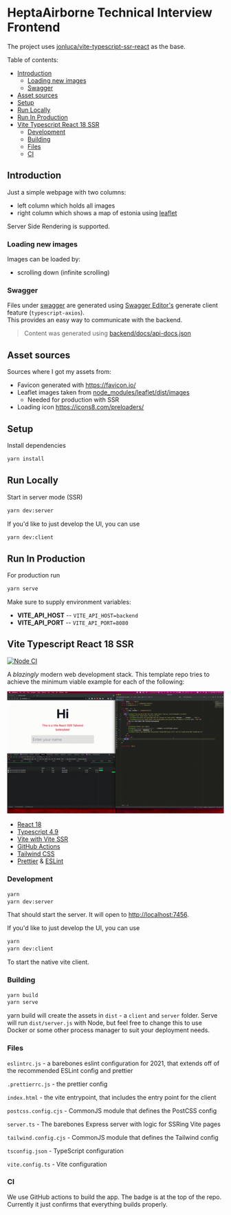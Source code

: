 # HeptaAirborne Technical Interview Frontend <!-- omit in toc -->

The project uses [jonluca/vite-typescript-ssr-react](https://github.com/jonluca/vite-typescript-ssr-react) as the base.

Table of contents:

- [Introduction](#introduction)
  - [Loading new images](#loading-new-images)
  - [Swagger](#swagger)
- [Asset sources](#asset-sources)
- [Setup](#setup)
- [Run Locally](#run-locally)
- [Run In Production](#run-in-production)
- [Vite Typescript React 18 SSR](#vite-typescript-react-18-ssr)
  - [Development](#development)
  - [Building](#building)
  - [Files](#files)
  - [CI](#ci)

## Introduction

Just a simple webpage with two columns:

- left column which holds all images
- right column which shows a map of estonia using [leaflet](https://leafletjs.com/)

Server Side Rendering is supported.

### Loading new images

Images can be loaded by:

- scrolling down (infinite scrolling)

### Swagger

Files under [swagger](./src/swagger/) are generated using [Swagger Editor's](https://editor-next.swagger.io/) generate client feature (`typescript-axios`).\
This provides an easy way to communicate with the backend.
> Content was generated using [backend/docs/api-docs.json](../backend/docs/api-docs.json)

## Asset sources

Sources where I got my assets from:

- Favicon generated with <https://favicon.io/>
- Leaflet images taken from [node_modules/leaflet/dist/images](node_modules/leaflet/dist/images)
  - Needed for production with SSR
- Loading icon <https://icons8.com/preloaders/>

## Setup

Install dependencies

```bash
yarn install
```

## Run Locally

Start in server mode (SSR)

```bash
yarn dev:server
```

If you'd like to just develop the UI, you can use

```bash
yarn dev:client
```

## Run In Production

For production run

```bash
yarn serve
```

Make sure to supply environment variables:

- **VITE_API_HOST** -- `VITE_API_HOST=backend`
- **VITE_API_PORT** -- `VITE_API_PORT=8080`

## Vite Typescript React 18 SSR

[![Node CI](https://github.com/jonluca/vite-typescript-ssr-react/actions/workflows/nodejs.yml/badge.svg)](https://github.com/jonluca/vite-typescript-ssr-react/actions/workflows/nodejs.yml)

A _blazingly_ modern web development stack. This template repo tries to achieve the minimum viable example for each of the following:

![video](video.gif)

- [React 18](https://reactjs.org/blog/2022/03/29/react-v18.html)
- [Typescript 4.9](https://devblogs.microsoft.com/typescript/announcing-typescript-4-7/)
- [Vite with Vite SSR](https://vitejs.dev/guide/ssr.html)
- [GitHub Actions](https://github.com/features/actions)
- [Tailwind CSS](https://tailwindui.com/)
- [Prettier](https://prettier.io/) & [ESLint](https://eslint.org/)

### Development

```bash
yarn
yarn dev:server
```

That should start the server. It will open to <http://localhost:7456>.

If you'd like to just develop the UI, you can use

```bash
yarn
yarn dev:client
```

To start the native vite client.

### Building

```bash
yarn build
yarn serve
```

yarn build will create the assets in `dist` - a `client` and `server` folder. Serve will run `dist/server.js` with Node, but feel free to change this to use Docker or some other process manager to suit your deployment needs.

### Files

`eslintrc.js` - a barebones eslint configuration for 2021, that extends off of the recommended ESLint config and prettier

`.prettierrc.js` - the prettier config

`index.html` - the vite entrypoint, that includes the entry point for the client

`postcss.config.cjs` - CommonJS module that defines the PostCSS config

`server.ts` - The barebones Express server with logic for SSRing Vite pages

`tailwind.config.cjs` - CommonJS module that defines the Tailwind config

`tsconfig.json` - TypeScript configuration

`vite.config.ts` - Vite configuration

### CI

We use GitHub actions to build the app. The badge is at the top of the repo. Currently it just confirms that everything builds properly.

